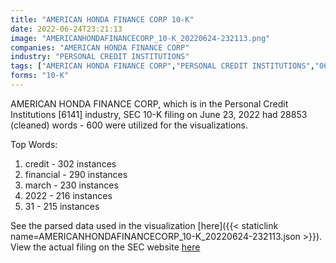 ```yaml
---
title: "AMERICAN HONDA FINANCE CORP 10-K"
date: 2022-06-24T23:21:13
image: "AMERICANHONDAFINANCECORP_10-K_20220624-232113.png"
companies: "AMERICAN HONDA FINANCE CORP"
industry: "PERSONAL CREDIT INSTITUTIONS"
tags: ["AMERICAN HONDA FINANCE CORP","PERSONAL CREDIT INSTITUTIONS","06-23-2022","10-K"]
forms: "10-K"
---
```

AMERICAN HONDA FINANCE CORP, which is in the Personal Credit Institutions [6141] industry, SEC 10-K filing on June 23, 2022 had 28853 (cleaned) words - 600 were utilized for the visualizations.

Top Words:
1. credit - 302 instances
2. financial - 290 instances
3. march - 230 instances
4. 2022 - 216 instances
5. 31 - 215 instances


See the parsed data used in the visualization [here]({{< staticlink name=AMERICANHONDAFINANCECORP_10-K_20220624-232113.json >}}).  
View the actual filing on the SEC website [here](https://www.sec.gov/Archives/edgar/data/864270/0000864270-22-000006.txt)